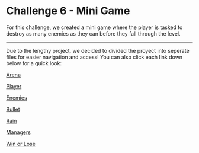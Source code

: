 # Challenge 6 - Mini Game

For this challenge, we created a mini game where the player is tasked to destroy as many enemies as they can before they fall through the level.

---

Due to the lengthy project, we decided to divided the proyect into seperate files for easier navigation and access! You can also click each link down below for a quick look:

[Arena](https://github.com/gamedev4995/Challenge-6/blob/8a7ea33548cb8f6c51049b4adce7463f479df58f/Arena.md) 

[Player](https://github.com/gamedev4995/Challenge-6/blob/8a7ea33548cb8f6c51049b4adce7463f479df58f/Player.md)

[Enemies](https://github.com/gamedev4995/Challenge-6/blob/8a7ea33548cb8f6c51049b4adce7463f479df58f/Enemies.md)

[Bullet](https://github.com/gamedev4995/Challenge-6/blob/8a7ea33548cb8f6c51049b4adce7463f479df58f/Bullet.md)

[Rain](https://github.com/gamedev4995/Challenge-6/blob/d9d62ec87148971c3fac3c869b4392cc0bbe778a/Rain.md)

[Managers](https://github.com/gamedev4995/Challenge-6/blob/8a7ea33548cb8f6c51049b4adce7463f479df58f/Managers.md)

[Win or Lose](https://github.com/gamedev4995/Challenge-6/blob/80a19ea5c0ad733d0ed532a17f1239af8ee56a1b/WinLose.md)
